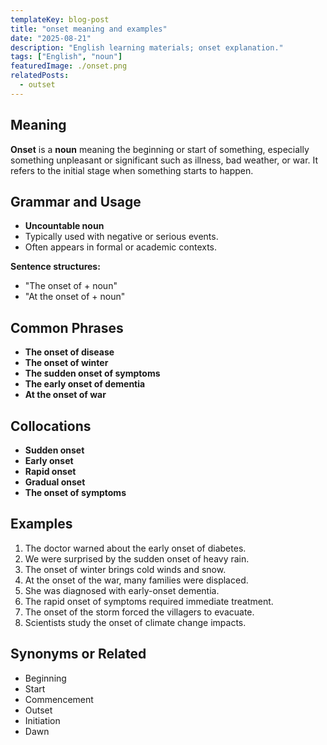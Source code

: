 ```yaml
---
templateKey: blog-post
title: "onset meaning and examples"
date: "2025-08-21"
description: "English learning materials; onset explanation."
tags: ["English", "noun"]
featuredImage: ./onset.png
relatedPosts:
  - outset
---
```


## Meaning

**Onset** is a **noun** meaning the beginning or start of something, especially something unpleasant or significant such as illness, bad weather, or war. It refers to the initial stage when something starts to happen.

## Grammar and Usage

- **Uncountable noun**
- Typically used with negative or serious events.
- Often appears in formal or academic contexts.

**Sentence structures:**

- "The onset of + noun"
- "At the onset of + noun"

## Common Phrases

- **The onset of disease**
- **The onset of winter**
- **The sudden onset of symptoms**
- **The early onset of dementia**
- **At the onset of war**

## Collocations

- **Sudden onset**
- **Early onset**
- **Rapid onset**
- **Gradual onset**
- **The onset of symptoms**

## Examples

1. The doctor warned about the early onset of diabetes.
2. We were surprised by the sudden onset of heavy rain.
3. The onset of winter brings cold winds and snow.
4. At the onset of the war, many families were displaced.
5. She was diagnosed with early-onset dementia.
6. The rapid onset of symptoms required immediate treatment.
7. The onset of the storm forced the villagers to evacuate.
8. Scientists study the onset of climate change impacts.

## Synonyms or Related

- Beginning
- Start
- Commencement
- Outset
- Initiation
- Dawn
